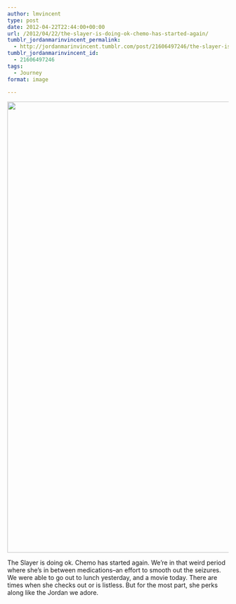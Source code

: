 ```yaml
---
author: lmvincent
type: post
date: 2012-04-22T22:44:00+00:00
url: /2012/04/22/the-slayer-is-doing-ok-chemo-has-started-again/
tumblr_jordanmarinvincent_permalink:
  - http://jordanmarinvincent.tumblr.com/post/21606497246/the-slayer-is-doing-ok-chemo-has-started-again
tumblr_jordanmarinvincent_id:
  - 21606497246
tags:
  - Journey
format: image

---
```

<img loading="lazy" src="https://jordansjourney.files.wordpress.com/2012/04/tumblr_m2wkhgxs1e1rn5v6ko1_1280.png" alt="" width="768" height="1024" class="alignnone size-full wp-image-168" />

<p class="alignleft">
  The Slayer is doing ok. Chemo has started again. We&rsquo;re in that weird period where she&rsquo;s in between medications&ndash;an effort to smooth out the seizures. We were able to go out to lunch yesterday, and a movie today. There are times when she checks out or is listless. But for the most part, she perks along like the Jordan we adore.
</p>